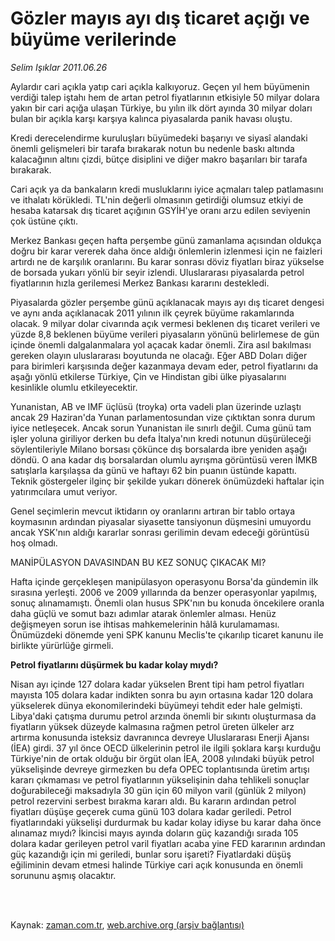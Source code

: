 # Gözler mayıs ayı dış ticaret açığı ve büyüme verilerinde

*Selim Işıklar 2011.06.26*

<td class="columnist-detail">
<p>Aylardır cari açıkla yatıp cari açıkla kalkıyoruz. Geçen yıl hem büyümenin verdiği talep iştahı hem de artan petrol fiyatlarının etkisiyle 50 milyar dolara yakın bir cari açığa ulaşan Türkiye, bu yılın ilk dört ayında 30 milyar doları bulan bir açıkla karşı karşıya kalınca piyasalarda panik havası oluştu.</p>
<p>
<div id="haberMetinDiv">
<p>Kredi derecelendirme kuruluşları büyümedeki başarıyı ve siyasî alandaki önemli gelişmeleri bir tarafa bırakarak notun bu nedenle baskı altında kalacağının altını çizdi, bütçe disiplini ve diğer makro başarıları bir tarafa bırakarak.
<p> Cari açık ya da bankaların kredi musluklarını iyice açmaları talep patlamasını ve ithalatı körükledi. TL'nin değerli olmasının getirdiği olumsuz etkiyi de hesaba katarsak dış ticaret açığının GSYİH'ye oranı arzu edilen seviyenin çok üstüne çıktı.
<p> Merkez Bankası geçen hafta perşembe günü zamanlama açısından oldukça doğru bir karar vererek daha önce aldığı önlemlerin izlenmesi için ne faizleri artırdı ne de karşılık oranlarını. Bu karar sonrası döviz fiyatları biraz yükselse de borsada yukarı yönlü bir seyir izlendi. Uluslararası piyasalarda petrol fiyatlarının hızla gerilemesi Merkez Bankası kararını destekledi.
<p> Piyasalarda gözler perşembe günü açıklanacak mayıs ayı dış ticaret dengesi ve aynı anda açıklanacak 2011 yılının ilk çeyrek büyüme rakamlarında olacak. 9 milyar dolar civarında açık vermesi beklenen dış ticaret verileri ve yüzde 8,8 beklenen büyüme verileri piyasaların yönünü belirlemese de gün içinde önemli dalgalanmalara yol açacak kadar önemli. Zira asıl bakılması gereken olayın uluslararası boyutunda ne olacağı. Eğer ABD Doları diğer para birimleri karşısında değer kazanmaya devam eder, petrol fiyatlarını da aşağı yönlü etkilerse Türkiye, Çin ve Hindistan gibi ülke piyasalarını kesinlikle olumlu etkileyecektir.
<p> Yunanistan, AB ve IMF üçlüsü (troyka) orta vadeli plan üzerinde uzlaştı ancak 29 Haziran'da Yunan parlamentosundan vize çıktıktan sonra durum iyice netleşecek. Ancak sorun Yunanistan ile sınırlı değil. Cuma günü tam işler yoluna giriliyor derken bu defa İtalya'nın kredi notunun düşürüleceği söylentileriyle Milano borsası çökünce dış borsalarda ibre yeniden aşağı döndü. O ana kadar dış borsalardan olumlu ayrışma görüntüsü veren İMKB satışlarla karşılaşsa da günü ve haftayı 62 bin puanın üstünde kapattı. Teknik göstergeler ilginç bir şekilde yukarı dönerek önümüzdeki haftalar için yatırımcılara umut veriyor.
<p> Genel seçimlerin mevcut iktidarın oy oranlarını artıran bir tablo ortaya koymasının ardından piyasalar siyasette tansiyonun düşmesini umuyordu ancak YSK'nın aldığı kararlar sonrası gerilimin devam edeceği görüntüsü hoş olmadı.
<p>MANİPÜLASYON DAVASINDAN BU KEZ SONUÇ ÇIKACAK MI?
<p>Hafta içinde gerçekleşen manipülasyon operasyonu Borsa'da gündemin ilk sırasına yerleşti. 2006 ve 2009 yıllarında da benzer operasyonlar yapılmış, sonuç alınamamıştı. Önemli olan husus SPK'nın bu konuda öncekilere oranla daha güçlü ve somut bazı adımlar atarak önlemler alması. Henüz değişmeyen sorun ise ihtisas mahkemelerinin hâlâ kurulamaması. Önümüzdeki dönemde yeni SPK kanunu Meclis'te çıkarılıp ticaret kanunu ile birlikte yürürlüğe girmeli.
<p><b>Petrol fiyatlarını düşürmek bu kadar kolay mıydı?</b>
<p>Nisan ayı içinde 127 dolara kadar yükselen Brent tipi ham petrol fiyatları mayısta 105 dolara kadar indikten sonra bu ayın ortasına kadar 120 dolara yükselerek dünya ekonomilerindeki büyümeyi tehdit eder hale gelmişti. Libya'daki çatışma durumu petrol arzında önemli bir sıkıntı oluşturmasa da fiyatların yüksek düzeyde kalmasına rağmen petrol üreten ülkeler arz artırma konusunda isteksiz davranınca devreye Uluslararası Enerji Ajansı (İEA) girdi. 37 yıl önce OECD ülkelerinin petrol ile ilgili şoklara karşı kurduğu Türkiye'nin de ortak olduğu bir örgüt olan İEA, 2008 yılındaki büyük petrol yükselişinde devreye girmezken bu defa OPEC toplantısında üretim artışı kararı çıkmaması ve petrol fiyatlarının yükselişinin daha tehlikeli sonuçlar doğurabileceği maksadıyla 30 gün için 60 milyon varil (günlük 2 milyon) petrol rezervini serbest bırakma kararı aldı. Bu kararın ardından petrol fiyatları düşüşe geçerek cuma günü 103 dolara kadar geriledi. Petrol fiyatlarındaki yükselişi durdurmak bu kadar kolay idiyse bu karar daha önce alınamaz mıydı? İkincisi mayıs ayında doların güç kazandığı sırada 105 dolara kadar gerileyen petrol varil fiyatları acaba yine FED kararının ardından güç kazandığı için mi geriledi, bunlar soru işareti? Fiyatlardaki düşüş eğiliminin devam etmesi halinde Türkiye cari açık konusunda en önemli sorununu aşmış olacaktır. </p></p></p></p></p></p></p></p></p></p></div>
</p>


<p><br>
		 </br></p></td>

Kaynak: [zaman.com.tr](http://zaman.com.tr/yazar.do?yazino=1151301), [web.archive.org (arşiv bağlantısı)](http://web.archive.org/web/20110627014737/http://www.zaman.com.tr:80/yazar.do?yazino=1151301)
